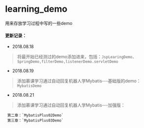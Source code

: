 # learning_demo
用来存放学习过程中写的一些demo

#### 更新记录：

- 2018.08.18
> 将最开始已经测过的demo添加进来，包括：`JspLearingDemo，SpringDemo,filterDemo,listenerDemo.servletDemo`
    
 
- 2018.08.19
> 添加慕课学习通过自动回复机器人学Mybatis---基础版的demo：`MybatisDemo`

- 2018.08.21
> 添加慕课学习通过自动回复机器人学Mybatis---加强版：
   
     第二章：`MybatisPlus02Demo`
     第三章：`MybatisPlus03Demo`  
